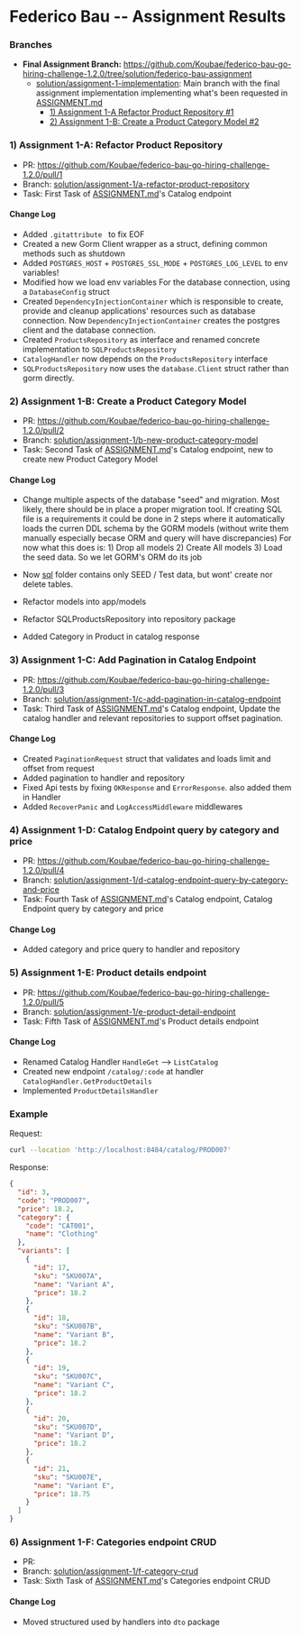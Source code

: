 Federico Bau -- Assignment Results
==================================


### Branches

* **Final Assignment Branch:** https://github.com/Koubae/federico-bau-go-hiring-challenge-1.2.0/tree/solution/federico-bau-assignment
    * [solution/assignment-1-implementation](https://github.com/Koubae/federico-bau-go-hiring-challenge-1.2.0/tree/solution/assignment-1-implementation):
      Main branch with the final assignment implementation implementing what's been requested in [ASSIGNMENT.md](./ASSIGNMENT.md)
        * [1) Assignment 1-A Refactor Product Repository #1](https://github.com/Koubae/federico-bau-go-hiring-challenge-1.2.0/pull/1)
        * [2) Assignment 1-B: Create a Product Category Model #2](https://github.com/Koubae/federico-bau-go-hiring-challenge-1.2.0/pull/2)
     

### 1) Assignment 1-A: Refactor Product Repository  

* PR: https://github.com/Koubae/federico-bau-go-hiring-challenge-1.2.0/pull/1
* Branch: [solution/assignment-1/a-refactor-product-repository](https://github.com/Koubae/federico-bau-go-hiring-challenge-1.2.0/tree/solution/assignment-1/a-refactor-product-repository)
* Task: First Task of [ASSIGNMENT.md](./ASSIGNMENT.md)'s Catalog endpoint

#### Change Log

* Added `.gitattribute ` to fix EOF
* Created a new Gorm Client wrapper as a struct, defining common methods such as shutdown
* Added `POSTGRES_HOST` + `POSTGRES_SSL_MODE` + `POSTGRES_LOG_LEVEL` to env variables!
* Modified how we load env variables For the database connection, using a `DatabaseConfig` struct 
* Created `DependencyInjectionContainer` which is responsible to create, provide and cleanup applications' resources
  such as database connection. Now `DependencyInjectionContainer` creates the postgres client and the database connection.
* Created `ProductsRepository` as interface and renamed concrete implementation to `SQLProductsRepository`
* `CatalogHandler` now depends on the `ProductsRepository` interface
* `SQLProductsRepository` now uses the `database.Client` struct rather than gorm directly.

### 2) Assignment 1-B: Create a Product Category Model

* PR: https://github.com/Koubae/federico-bau-go-hiring-challenge-1.2.0/pull/2
* Branch: [solution/assignment-1/b-new-product-category-model](https://github.com/Koubae/federico-bau-go-hiring-challenge-1.2.0/tree/solution/assignment-1/b-new-product-category-model)
* Task: Second Task of [ASSIGNMENT.md](./ASSIGNMENT.md)'s Catalog endpoint, new to create new Product Category Model

#### Change Log

* Change multiple aspects of the database "seed" and migration. Most likely, there should be in place a proper migration tool.
  If creating SQL file is a requirements it could be done in 2 steps where it automatically loads the curren
  DDL schema by the GORM models (without write them manually especially becase ORM and query will have discrepancies)
  For now what this does is: 1) Drop all models 2) Create All models 3) Load the seed data. So we let GORM's ORM do its job

* Now [sql](./sql) folder contains only SEED / Test data, but wont' create nor delete tables.
* Refactor models into app/models
* Refactor SQLProductsRepository into repository package
* Added Category in Product in catalog response

### 3) Assignment 1-C: Add Pagination in Catalog Endpoint

* PR: https://github.com/Koubae/federico-bau-go-hiring-challenge-1.2.0/pull/3
* Branch:  [solution/assignment-1/c-add-pagination-in-catalog-endpoint](https://github.com/Koubae/federico-bau-go-hiring-challenge-1.2.0/tree/solution/assignment-1/c-add-pagination-in-catalog-endpoint)
* Task: Third Task of [ASSIGNMENT.md](./ASSIGNMENT.md)'s Catalog endpoint, Update the catalog handler and relevant repositories to support offset pagination.

#### Change Log

* Created `PaginationRequest` struct that validates and loads limit and offset from request
* Added pagination to handler and repository
* Fixed Api tests by fixing `OKResponse` and `ErrorResponse`. also added them in Handler
* Added `RecoverPanic` and `LogAccessMiddleware` middlewares

### 4) Assignment 1-D: Catalog Endpoint query by category and price

* PR: https://github.com/Koubae/federico-bau-go-hiring-challenge-1.2.0/pull/4
* Branch: [solution/assignment-1/d-catalog-endpoint-query-by-category-and-price](https://github.com/Koubae/federico-bau-go-hiring-challenge-1.2.0/tree/solution/assignment-1/d-catalog-endpoint-query-by-category-and-price)
* Task: Fourth Task of [ASSIGNMENT.md](./ASSIGNMENT.md)'s Catalog endpoint, Catalog Endpoint query by category and price

#### Change Log

* Added category and price query to handler and repository


### 5) Assignment 1-E: Product details endpoint

* PR: https://github.com/Koubae/federico-bau-go-hiring-challenge-1.2.0/pull/5
* Branch: [solution/assignment-1/e-product-detail-endpoint](https://github.com/Koubae/federico-bau-go-hiring-challenge-1.2.0/tree/solution/assignment-1/e-product-detail-endpoint)
* Task: Fifth Task of [ASSIGNMENT.md](./ASSIGNMENT.md)'s Product details endpoint

#### Change Log

* Renamed Catalog Handler `HandleGet` --> `ListCatalog`
* Created new endpoint `/catalog/:code` at handler `CatalogHandler.GetProductDetails`
* Implemented `ProductDetailsHandler`

### Example

Request: 

```bash
curl --location 'http://localhost:8484/catalog/PROD007'
```

Response: 
```json
{
  "id": 3,
  "code": "PROD007",
  "price": 18.2,
  "category": {
    "code": "CAT001",
    "name": "Clothing"
  },
  "variants": [
    {
      "id": 17,
      "sku": "SKU007A",
      "name": "Variant A",
      "price": 18.2
    },
    {
      "id": 18,
      "sku": "SKU007B",
      "name": "Variant B",
      "price": 18.2
    },
    {
      "id": 19,
      "sku": "SKU007C",
      "name": "Variant C",
      "price": 18.2
    },
    {
      "id": 20,
      "sku": "SKU007D",
      "name": "Variant D",
      "price": 18.2
    },
    {
      "id": 21,
      "sku": "SKU007E",
      "name": "Variant E",
      "price": 18.75
    }
  ]
}
```


### 6) Assignment 1-F: Categories endpoint CRUD

* PR: 
* Branch: [solution/assignment-1/f-category-crud]()
* Task: Sixth Task of [ASSIGNMENT.md](./ASSIGNMENT.md)'s Categories endpoint CRUD

#### Change Log

* Moved structured used by handlers into `dto` package
